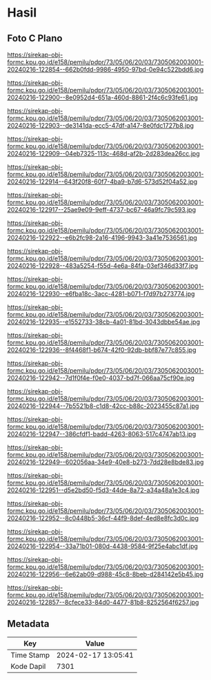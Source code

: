 # Hasil

## Foto C Plano

https://sirekap-obj-formc.kpu.go.id/e158/pemilu/pdpr/73/05/06/20/03/7305062003001-20240216-122854--662b0fdd-9986-4950-97bd-0e94c522bdd6.jpg

https://sirekap-obj-formc.kpu.go.id/e158/pemilu/pdpr/73/05/06/20/03/7305062003001-20240216-122900--8e0952d4-651a-460d-8861-2f4c6c93fe61.jpg

https://sirekap-obj-formc.kpu.go.id/e158/pemilu/pdpr/73/05/06/20/03/7305062003001-20240216-122903--de3141da-ecc5-47df-a147-8e0fdc1727b8.jpg

https://sirekap-obj-formc.kpu.go.id/e158/pemilu/pdpr/73/05/06/20/03/7305062003001-20240216-122909--04eb7325-113c-468d-af2b-2d283dea26cc.jpg

https://sirekap-obj-formc.kpu.go.id/e158/pemilu/pdpr/73/05/06/20/03/7305062003001-20240216-122914--643f20f8-60f7-4ba9-b7d6-573d52f04a52.jpg

https://sirekap-obj-formc.kpu.go.id/e158/pemilu/pdpr/73/05/06/20/03/7305062003001-20240216-122917--25ae9e09-9eff-4737-bc67-46a9fc79c593.jpg

https://sirekap-obj-formc.kpu.go.id/e158/pemilu/pdpr/73/05/06/20/03/7305062003001-20240216-122922--e6b2fc98-2a16-4196-9943-3a41e7536561.jpg

https://sirekap-obj-formc.kpu.go.id/e158/pemilu/pdpr/73/05/06/20/03/7305062003001-20240216-122928--483a5254-f55d-4e6a-84fa-03ef346d33f7.jpg

https://sirekap-obj-formc.kpu.go.id/e158/pemilu/pdpr/73/05/06/20/03/7305062003001-20240216-122930--e6fba18c-3acc-4281-b071-f7d97b273774.jpg

https://sirekap-obj-formc.kpu.go.id/e158/pemilu/pdpr/73/05/06/20/03/7305062003001-20240216-122935--e1552733-38cb-4a01-81bd-3043dbbe54ae.jpg

https://sirekap-obj-formc.kpu.go.id/e158/pemilu/pdpr/73/05/06/20/03/7305062003001-20240216-122936--8f4468f1-b674-42f0-92db-bbf87e77c855.jpg

https://sirekap-obj-formc.kpu.go.id/e158/pemilu/pdpr/73/05/06/20/03/7305062003001-20240216-122942--7d1f0f4e-f0e0-4037-bd7f-066aa75cf90e.jpg

https://sirekap-obj-formc.kpu.go.id/e158/pemilu/pdpr/73/05/06/20/03/7305062003001-20240216-122944--7b5521b8-c1d8-42cc-b88c-2023455c87a1.jpg

https://sirekap-obj-formc.kpu.go.id/e158/pemilu/pdpr/73/05/06/20/03/7305062003001-20240216-122947--386cfdf1-badd-4263-8063-517c4747ab13.jpg

https://sirekap-obj-formc.kpu.go.id/e158/pemilu/pdpr/73/05/06/20/03/7305062003001-20240216-122949--602056aa-34e9-40e8-b273-7dd28e8bde83.jpg

https://sirekap-obj-formc.kpu.go.id/e158/pemilu/pdpr/73/05/06/20/03/7305062003001-20240216-122951--d5e2bd50-f5d3-44de-8a72-a34a48a1e3c4.jpg

https://sirekap-obj-formc.kpu.go.id/e158/pemilu/pdpr/73/05/06/20/03/7305062003001-20240216-122952--8c0448b5-36cf-44f9-8def-4ed8e8fc3d0c.jpg

https://sirekap-obj-formc.kpu.go.id/e158/pemilu/pdpr/73/05/06/20/03/7305062003001-20240216-122954--33a71b01-080d-4438-9584-9f25e4abc1df.jpg

https://sirekap-obj-formc.kpu.go.id/e158/pemilu/pdpr/73/05/06/20/03/7305062003001-20240216-122956--6e62ab09-d988-45c8-8beb-d284142e5b45.jpg

https://sirekap-obj-formc.kpu.go.id/e158/pemilu/pdpr/73/05/06/20/03/7305062003001-20240216-122857--8cfece33-84d0-4477-81b8-8252564f6257.jpg


## Metadata

| Key        | Value               |
| ---------- | ------------------- |
| Time Stamp | 2024-02-17 13:05:41 |
| Kode Dapil | 7301                |



